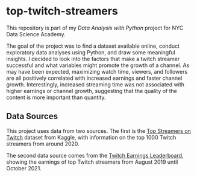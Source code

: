 # top-twitch-streamers

This repository is part of my *Data Analysis with Python* project for NYC Data Science Academy. 

The goal of the project was to find a dataset available online, conduct exploratory data analyses using Python, and draw some meaningful insights. 
I decided to look into the factors that make a twitch streamer successful and what variables might promote the growth of a channel.
As may have been expected, maximizing watch time, viewers, and followers are all positively correlated with increased earnings and faster channel growth. 
Interestingly, increased streaming time was not associated with higher earnings or channel growth, suggesting that the quality of the content is more important than quantity.  

## Data Sources

This project uses data from two sources. 
The first is the [Top Streamers on Twitch](https://www.kaggle.com/datasets/aayushmishra1512/twitchdata/data) dataset from Kaggle, with information on the top 1000 Twitch streamers from around 2020.

The second data source comes from the [Twitch Earnings Leaderboard](https://twitch.pages.dev), showing the earnings of top Twitch streamers from August 2019 until October 2021. 
